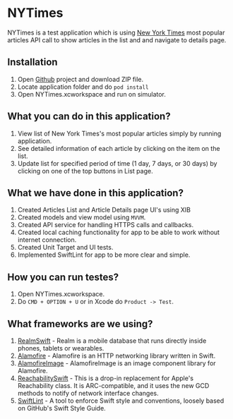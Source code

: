 # NYTimes

NYTimes is a test application which is using [New York Times](https://developer.nytimes.com) most popular articles API call to show articles in the list and and navigate to details page.

## Installation

1. Open [Github](https://github.com/MichaelGrigoryan/NYTimes) project and download ZIP file.
2. Locate application folder and do ```pod install```
3. Open NYTimes.xcworkspace and run on simulator.

## What you can do in this application?

1. View list of New York Times's most popular articles simply by running application.
2. See detailed information of each article by clicking on the item on the list.
3. Update list for specified period of time (1 day, 7 days, or 30 days) by clicking on one of the top buttons in List page.

## What we have done in this application?
1. Created Articles List and Article Details page UI's using XIB
2. Created models and view model using ```MVVM```.
3. Created API service for handling HTTPS calls and callbacks.
4. Created local caching functionality for app to be able to work without internet connection.
5. Created Unit Target and UI tests.
6. Implemented SwiftLint for app to be more clear and simple.

## How you can run testes?
1. Open NYTimes.xcworkspace.
2. Do ```CMD + OPTION + U``` or in Xcode do ```Product -> Test```.

## What frameworks are we using?
1. [RealmSwift](https://realm.io/docs/swift/latest/) - Realm is a mobile database that runs directly inside phones, tablets or wearables.
2. [Alamofire](https://github.com/Alamofire/Alamofire) - Alamofire is an HTTP networking library written in Swift.
3. [AlamofireImage](https://github.com/Alamofire/AlamofireImage) - AlamofireImage is an image component library for Alamofire.
4. [ReachabilitySwift](https://github.com/ashleymills/Reachability.swift) - This is a drop-in replacement for Apple's Reachability class. It is ARC-compatible, and it uses the new GCD methods to notify of network interface changes.
5. [SwiftLint](https://github.com/realm/SwiftLintt) - A tool to enforce Swift style and conventions, loosely based on GitHub's Swift Style Guide.

